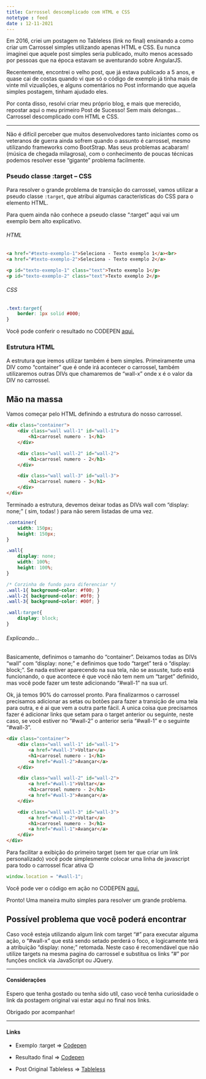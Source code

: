```yaml
---
title: Carrossel descomplicado com HTML e CSS
notetype : feed
date : 12-11-2021
---
```


Em 2016, criei um postagem no Tableless (link no final) ensinando a como criar um Carrossel simples utilizando apenas HTML e CSS. Eu nunca imaginei que aquele post simples seria publicado, muito menos acessado por pessoas que na época estavam se aventurando sobre AngularJS.

Recentemente, encontrei o velho post, que já estava publicado a 5 anos, e quase cai de costas quando vi que só o código de exemplo já tinha mais de vinte mil vizualições, e alguns comentários no Post informando que aquela simples postagem, tinham ajudado eles.

Por conta disso, resolvi criar meu próprio blog, e mais que merecido, repostar aqui o meu primeiro Post de Sucesso! Sem mais delongas... Carrossel descomplicado com HTML e CSS.

---

Não é difícil perceber que muitos desenvolvedores tanto iniciantes como os veteranos de guerra ainda sofrem quando o assunto é carrossel, mesmo utilizando frameworks como BootStrap. Mas seus problemas acabaram! (música de chegada milagrosa), com o conhecimento de poucas técnicas podemos resolver esse “gigante” problema facilmente.

### Pseudo classe :target – CSS

Para resolver o grande problema de transição do carrossel, vamos utilizar a pseudo classe `:target`, que atribui algumas características do CSS para o elemento HTML.

Para quem ainda não conhece a pseudo classe “:target” aqui vai um exemplo bem alto explicativo.

###### HTML
```html
<a href="#texto-exemplo-1">Seleciona - Texto exemplo 1</a><br>
<a href="#texto-exemplo-2">Seleciona - Texto exemplo 2</a>

<p id="texto-exemplo-1" class="text">Texto exemplo 1</p>
<p id="texto-exemplo-2" class="text">Texto exemplo 2</p>
```

###### CSS
```css
.text:target{
	border: 1px solid #000;		
}
```

Você pode conferir o resultado no CODEPEN [aqui.](https://codepen.io/lleonardoll/pen/BzBdWB?editors=1100)

### Estrutura HTML

A estrutura que iremos utilizar também é bem simples. Primeiramente uma DIV como “container” que é onde irá acontecer o carrossel, também utilizaremos outras DIVs que chamaremos de “wall-x” onde x é o valor da DIV no carrossel.

## Mão na massa

Vamos começar pelo HTML definindo a estrutura do nosso carrossel.

```html
<div class="container">
    <div class="wall wall-1" id="wall-1">
        <h1>carrosel numero - 1</h1>
    </div>

    <div class="wall wall-2" id="wall-2">
        <h1>carrosel numero - 2</h1>
    </div>

    <div class="wall wall-3" id="wall-3">
        <h1>carrosel numero - 3</h1>
    </div>
</div>
```

Terminado a estrutura, devemos deixar todas as DIVs wall com “display: none;” ( sim, todas! ) para não serem listadas de uma vez.

```css
.container{
    width: 150px;
    height: 150px;
}

.wall{
    display: none;
    width: 100%;
    height: 100%;
}

/* Corzinha de fundo para diferenciar */
.wall-1{ background-color: #f00; }
.wall-2{ background-color: #0f0; }
.wall-3{ background-color: #00f; }

.wall:target{
    display: block;
}
```

###### Explicando…

Basicamente, definimos o tamanho do “container”. Deixamos todas as DIVs “wall” com “display: none;” e definimos que todo “target” terá o “display: block;”. Se nada estiver aparecendo na sua tela, não se assuste, tudo está funcionando, o que acontece é que você não tem nem um “target” definido, mas você pode fazer um teste adicionando “#wall-1” na sua url.

Ok, já temos 90% do carrossel pronto. Para finalizarmos o carrossel precisamos adicionar as setas ou botões para fazer a transição de uma tela para outra, e é ai que vem a outra parte fácil. A unica coisa que precisamos fazer é adicionar links que setam para o target anterior ou seguinte, neste caso, se você estiver no “#wall-2” o anterior seria “#wall-1” e o seguinte “#wall-3”.

```html
<div class="container">
    <div class="wall wall-1" id="wall-1">
        <a href="#wall-3">Voltar</a>
        <h1>carrosel numero - 1</h1>
        <a href="#wall-2">Avançar</a>
    </div>

    <div class="wall wall-2" id="wall-2">
        <a href="#wall-1">Voltar</a>
        <h1>carrosel numero - 2</h1>
        <a href="#wall-3">Avançar</a>
    </div>

    <div class="wall wall-3" id="wall-3">
        <a href="#wall-2">Voltar</a>
        <h1>carrosel numero - 3</h1>
        <a href="#wall-1">Avançar</a>
    </div>
</div>
```

Para facilitar a exibição do primeiro target (sem ter que criar um link personalizado) você pode simplesmente colocar uma linha de javascript para todo o carrossel ficar ativa 😉

```javascript
window.location = "#wall-1";
```

Você pode ver o código em ação no CODEPEN [aqui.](https://codepen.io/lleonardoll/pen/pbvdRZ)

Pronto! Uma maneira muito simples para resolver um grande problema.

## Possível problema que você poderá encontrar

Caso você esteja utilizando algum link com target “#” para executar alguma ação, o “#wall-x” que está sendo setado perderá o foco, e logicamente terá a atribuição “display: none;” retomada. Neste caso é recomendável que não utilize targets na mesma pagina do carrossel e substitua os links “#” por funções onclick via JavaScript ou JQuery.

---

#### Considerações

Espero que tenha gostado ou tenha sido utíl, caso você tenha curiosidade o link da postagem original vai estar aqui no final nos links.

Obrigado por acompanhar!

---

#### Links

- Exemplo :target => [Codepen](https://codepen.io/lleonardoll/pen/BzBdWB?editors=1100)

- Resultado final => [Codepen](https://codepen.io/lleonardoll/pen/pbvdRZ)

- Post Original Tableless => [Tableless](https://tableless.com.br/carrocel-descomplicado-com-html-css/)
